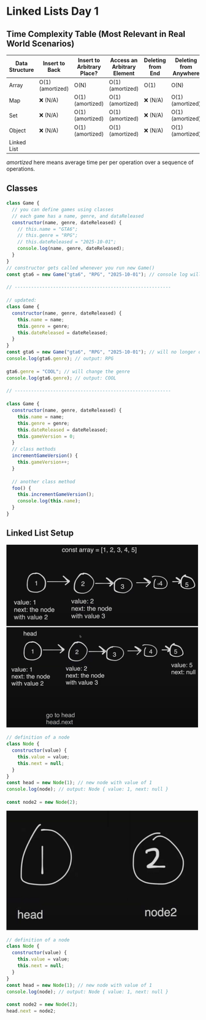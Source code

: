 # Linked Lists Day 1

## Time Complexity Table (Most Relevant in Real World Scenarios)

| Data Structure | Insert to Back   | Insert to Arbitrary Place? | Access an Arbitrary Element | Deleting from End | Deleting from Anywhere |
| -------------- | ---------------- | -------------------------- | --------------------------- | ----------------- | ---------------------- |
| Array          | O(1) (amortized) | O(N)                       | O(1) (amortized)            | O(1)              | O(N)                   |
| Map            | ❌ (N/A)         | O(1) (amortized)           | O(1) (amortized)            | ❌ (N/A)          | O(1) (amortized)       |
| Set            | ❌ (N/A)         | O(1) (amortized)           | O(1) (amortized)            | ❌ (N/A)          | O(1) (amortized)       |
| Object         | ❌ (N/A)         | O(1) (amortized)           | O(1) (amortized)            | ❌ (N/A)          | O(1) (amortized)       |
| Linked List    |                  |                            |                             |                   |                        |

_amortized_ here means average time per per operation over a sequence of operations.

## Classes

```javascript
class Game {
  // you can define games using classes
  // each game has a name, genre, and dataReleased
  constructor(name, genre, dateReleased) {
    // this.name = "GTA6";
    // this.genre = "RPG";
    // this.dateReleased = "2025-10-01";
    console.log(name, genre, dateReleased);
  }
}
// constructor gets called whenever you run new Game()
const gta6 = new Game("gta6", "RPG", "2025-10-01"); // console log will output: gta6 RPG 2025-10-01

// ---------------------------------------------------------

// updated:
class Game {
  constructor(name, genre, dateReleased) {
    this.name = name;
    this.genre = genre;
    this.dateReleased = dateReleased;
  }
}
const gta6 = new Game("gta6", "RPG", "2025-10-01"); // will no longer output anything
console.log(gta6.genre); // output: RPG

gta6.genre = "COOL"; // will change the genre
console.log(gta6.genre); // output: COOL

// ---------------------------------------------------------

class Game {
  constructor(name, genre, dateReleased) {
    this.name = name;
    this.genre = genre;
    this.dateReleased = dateReleased;
    this.gameVersion = 0;
  }
  // class methods
  incrementGameVersion() {
    this.gameVersion++;
  }

  // another class method
  foo() {
    this.incrementGameVersion();
    console.log(this.name);
  }
}
```

## Linked List Setup

<img src="images/linkedlist.jpg" alt="linkedlist" width="500"/>
<img src="images/linkedlist2.jpg" alt="linkedlistheadandnull" width="500"/>

```JavaScript
// definition of a node
class Node {
  constructor(value) {
    this.value = value;
    this.next = null;
  }
}
const head = new Node(1); // new node with value of 1
console.log(node); // output: Node { value: 1, next: null }

const node2 = new Node(2);
```

<img src="images/linkedlist3.jpg" alt="head_and_node2_creation" width="500"/>

```javascript
// definition of a node
class Node {
  constructor(value) {
    this.value = value;
    this.next = null;
  }
}
const head = new Node(1); // new node with value of 1
console.log(node); // output: Node { value: 1, next: null }

const node2 = new Node(2);
head.next = node2;
```

